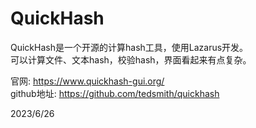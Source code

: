 # QuickHash

QuickHash是一个开源的计算hash工具，使用Lazarus开发。  
可以计算文件、文本hash，校验hash，界面看起来有点复杂。  

官网: https://www.quickhash-gui.org/  
github地址: https://github.com/tedsmith/quickhash  


2023/6/26  

